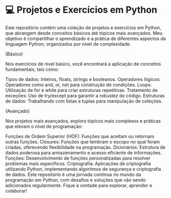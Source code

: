 # 💻 Projetos e Exercícios em Python

Este repositório contém uma coleção de projetos e exercícios em Python, que abrangem desde conceitos básicos até tópicos mais avançados. Meu objetivo é compartilhar o aprendizado e a prática de diferentes aspectos da linguagem Python, organizados por nível de complexidade.

(Básico)

Nos exercícios de nível básico, você encontrará a aplicação de conceitos fundamentais, tais como:

Tipos de dados: Inteiros, floats, strings e booleanos.
Operadores lógicos: Operadores como and, or, not para construção de condições.
Loops: Utilização de for e while para criar estruturas repetitivas.
Tratamento de exceções: Uso de try/except para garantir a robustez do código.
Estruturas de dados: Trabalhando com listas e tuplas para manipulação de coleções.

(Avançado)

Nos projetos mais avançados, exploro tópicos mais complexos e práticas que elevam o nível de programação:

Funções de Ordem Superior (HOF): Funções que aceitam ou retornam outras funções.
Closures: Funções que lembram o escopo no qual foram criadas, oferecendo flexibilidade na programação.
Dicionários: Estrutura de dados poderosa para armazenamento e acesso eficiente de informações.
Funções: Desenvolvimento de funções personalizadas para resolver problemas mais específicos.
Criptografia: Aplicações de criptografia utilizando Python, implementando algoritmos de segurança e criptografia de dados.
Este repositório é uma jornada contínua no mundo da programação em Python, com desafios e soluções que vão sendo adicionados regularmente. Fique à vontade para explorar, aprender e colaborar!
